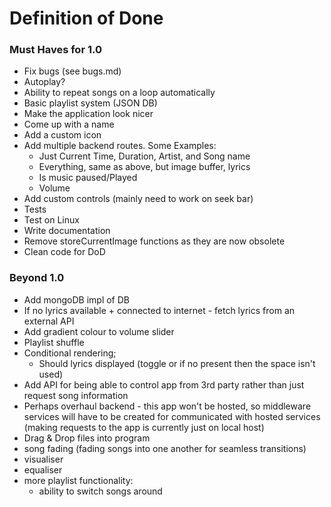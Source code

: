 # Definition of Done

### Must Haves for 1.0

- Fix bugs (see bugs.md)
- Autoplay?
- Ability to repeat songs on a loop automatically
- Basic playlist system (JSON DB)
- Make the application look nicer
- Come up with a name
- Add a custom icon
- Add multiple backend routes. Some Examples:
  - Just Current Time, Duration, Artist, and Song name
  - Everything, same as above, but image buffer, lyrics
  - Is music paused/Played
  - Volume
- Add custom controls (mainly need to work on seek bar)
- Tests
- Test on Linux
- Write documentation
- Remove storeCurrentImage functions as they are now obsolete
- Clean code for DoD

### Beyond 1.0

- Add mongoDB impl of DB
- If no lyrics available + connected to internet - fetch lyrics from an external API
- Add gradient colour to volume slider
- Playlist shuffle
- Conditional rendering;
  - Should lyrics displayed (toggle or if no present then the space isn't used)
- Add API for being able to control app from 3rd party rather than just request song information
- Perhaps overhaul backend - this app won't be hosted, so middleware services will have to be created for communicated with hosted services (making requests to the app is currently just on local host)
- Drag & Drop files into program
- song fading (fading songs into one another for seamless transitions)
- visualiser 
- equaliser
- more playlist functionality:
  - ability to switch songs around